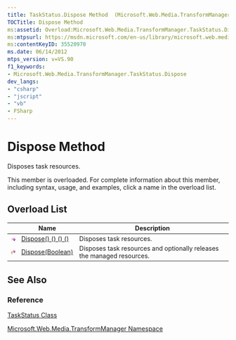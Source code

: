 ```yaml
---
title: TaskStatus.Dispose Method  (Microsoft.Web.Media.TransformManager)
TOCTitle: Dispose Method
ms:assetid: Overload:Microsoft.Web.Media.TransformManager.TaskStatus.Dispose
ms:mtpsurl: https://msdn.microsoft.com/en-us/library/microsoft.web.media.transformmanager.taskstatus.dispose(v=VS.90)
ms:contentKeyID: 35520970
ms.date: 06/14/2012
mtps_version: v=VS.90
f1_keywords:
- Microsoft.Web.Media.TransformManager.TaskStatus.Dispose
dev_langs:
- "csharp"
- "jscript"
- "vb"
- FSharp
---
```


# Dispose Method

Disposes task resources.

This member is overloaded. For complete information about this member, including syntax, usage, and examples, click a name in the overload list.

## Overload List

||Name|Description|
|--- |--- |--- |
|![Public method](images/Hh125771.pubmethod(en-us,VS.90).gif "Public method")|[Dispose() () () ()](taskstatus-dispose-method-microsoft-web-media-transformmanager_1.md)|Disposes task resources.|
|![Protected method](images/Hh125771.protmethod(en-us,VS.90).gif "Protected method")|[Dispose(Boolean)](taskstatus-dispose-method-boolean-microsoft-web-media-transformmanager.md)|Disposes task resources and optionally releases the managed resources.|

## See Also

### Reference

[TaskStatus Class](taskstatus-class-microsoft-web-media-transformmanager.md)

[Microsoft.Web.Media.TransformManager Namespace](microsoft-web-media-transformmanager-namespace.md)

